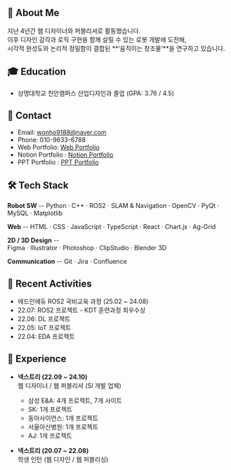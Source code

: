 ## 👋 About Me
지난 4년간 웹 디자이너와 퍼블리셔로 활동했습니다.  
이후 디자인 감각과 로직 구현을 함께 살릴 수 있는 로봇 개발에 도전해,  
시각적 완성도와 논리적 정밀함이 결합된 **‘움직이는 창조물’**을 연구하고 있습니다.


## 🎓 Education
- 상명대학교 천안캠퍼스 산업디자인과 졸업 (GPA: 3.76 / 4.5)

## 🔗 Contact
- Email: wonho9188@naver.com
- Phone: 010-9633-6788
- Web Portfolio: [Web Portfolio](https://wonho9188.github.io/portfolio)
- Notion Portfolio : [Notion Portfolio](https://www.notion.so/WONHO-Wanna-Be-229483ba22f88015b391db22d64e5b02)
- PPT Portfolio : [PPT Portfolio](https://docs.google.com/presentation/d/1E4aBUJIHhEJzeG0_lcu_MrUWmdghdf44whofGV5CPAk/edit?slide=id.p#slide=id.p)


## 🛠️ Tech Stack
**Robot SW**  --
Python · C++ · ROS2 · SLAM & Navigation · OpenCV · PyQt · MySQL · Matplotlib  

**Web**  --
HTML · CSS · JavaScript · TypeScript · React · Chart.js · Ag-Grid  

**2D / 3D Design** --  
Figma · Illustrator · Photoshop · ClipStudio · Blender 3D  

**Communication**  --
Git · Jira · Confluence


## 📌 Recent Activities
- 에드인에듀 ROS2 국비교육 과정 (25.02 ~ 24.08)
- 22.07: ROS2 프로젝트 - KDT 훈련과정 최우수상
- 22.06: DL 프로젝트
- 22.05: IoT 프로젝트
- 22.04: EDA 프로젝트


## 💼 Experience
- **넥스트리 (22.09 ~ 24.10)**  
  웹 디자이너 / 웹 퍼블리셔 (SI 개발 업체)  
  - 삼성 E&A: 4개 프로젝트, 7개 사이트  
  - SK: 1개 프로젝트  
  - 동아사이언스: 1개 프로젝트  
  - 서울아산병원: 1개 프로젝트  
  - AJ: 1개 프로젝트  

- **넥스트리 (20.07 ~ 22.08)**  
  학생 인턴 (웹 디자인 / 웹 퍼블리싱)



  
